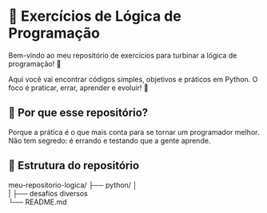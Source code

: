 # 🧠 Exercícios de Lógica de Programação

Bem-vindo ao meu repositório de exercícios para turbinar a lógica de programação! 🚀

Aqui você vai encontrar códigos simples, objetivos e práticos em Python. O foco é praticar, errar, aprender e evoluir! 💪

## 📌 Por que esse repositório?

Porque a prática é o que mais conta para se tornar um programador melhor. Não tem segredo: é errando e testando que a gente aprende.

## 📂 Estrutura do repositório

meu-repositorio-logica/
├── python/
│   
|    ├── desafios diversos  
└── README.md
